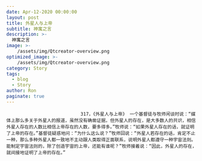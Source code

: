 ```yaml
---
date: Apr-12-2020 00:00:00
layout: post
title: 外星人与上帝
subtitle: 神寓之言
description: >-
  神寓之言
image: >-
    /assets/img/Qtcreator-overview.png
optimized_image: >-
    /assets/img/Qtcreator-overview.png
category: Story
tags:
  - blog
  - Story
author: Ron
paginate: true
---
```


							　　317，《外星人与上帝》 一个基督徒与牧师闲谈时说：“媒体上那么多关于外星人的报道，虽然没有确凿证据，但外星人的存在，是大多数人的共识，相信外星人存在的人数比相信上帝存在的人数，要多得多。”牧师说：“如果外星人存在的话，就证明了上帝的存在。”基督徒疑惑地问：“为什么这么说？”牧师回说：“外星人若存在的话，肯定不止一种，那么多种外星人都一致地不主动跟人类取得正面联系，说明外星人都遵守一种宇宙法则。能制定宇宙法则的，除了创造宇宙的上帝，还能有谁呢？”牧师接着说：“因此，外星人的存在，就间接地证明了上帝的存在。”
							
							
						